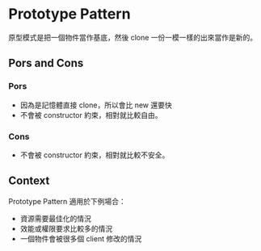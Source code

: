 Prototype Pattern
=================

原型模式是把一個物件當作基底，然後 clone 一份一模一樣的出來當作是新的。

Pors and Cons
-------------

### Pors

* 因為是記憶體直接 clone，所以會比 new 還要快
* 不會被 constructor 約束，相對就比較自由。

### Cons

* 不會被 constructor 約束，相對就比較不安全。

Context
-------

Prototype Pattern 適用於下例場合：

* 資源需要最佳化的情況
* 效能或權限要求比較多的情況
* 一個物件會被很多個 client 修改的情況
